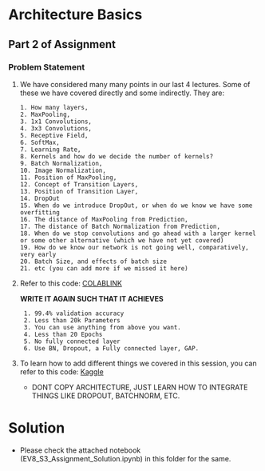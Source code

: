 # **Architecture Basics**
## **Part 2 of Assignment**

### Problem Statement

1.  We have considered many many points in our last 4 lectures. Some of these we have covered directly and some indirectly. They are:

        1. How many layers,
        2. MaxPooling,
        3. 1x1 Convolutions,
        4. 3x3 Convolutions,
        5. Receptive Field,
        6. SoftMax,
        7. Learning Rate,
        8. Kernels and how do we decide the number of kernels?
        9. Batch Normalization,
        10. Image Normalization,
        11. Position of MaxPooling,
        12. Concept of Transition Layers,
        13. Position of Transition Layer,
        14. DropOut
        15. When do we introduce DropOut, or when do we know we have some overfitting
        16. The distance of MaxPooling from Prediction,
        17. The distance of Batch Normalization from Prediction,
        18. When do we stop convolutions and go ahead with a larger kernel or some other alternative (which we have not yet covered)
        19. How do we know our network is not going well, comparatively, very early
        20. Batch Size, and effects of batch size
        21. etc (you can add more if we missed it here)

2. Refer to this code:  [COLABLINK](https://colab.research.google.com/drive/1uJZvJdi5VprOQHROtJIHy0mnY2afjNlx)
   
   **WRITE IT AGAIN SUCH THAT IT ACHIEVES**
   
        1. 99.4% validation accuracy
        2. Less than 20k Parameters
        3. You can use anything from above you want.
        4. Less than 20 Epochs
        5. No fully connected layer
        6. Use BN, Dropout, a Fully connected layer, GAP. 

3. To learn how to add different things we covered in this session, you can refer to this code: [Kaggle](https://www.kaggle.com/enwei26/mnist-digits-pytorch-cnn-99) 
   - DONT COPY ARCHITECTURE, JUST LEARN HOW TO INTEGRATE THINGS LIKE DROPOUT, BATCHNORM, ETC.
        
# Solution
- Please check the attached notebook (EV8_S3_Assignment_Solution.ipynb) in this folder for the same.
